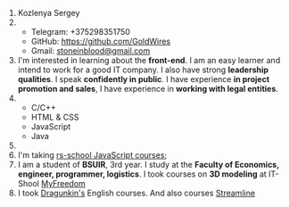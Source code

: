 1. Kozlenya Sergey
2. * Telegram: +375298351750 
   * GitHub: https://github.com/GoldWires 
   * Gmail: stoneinblood@gmail.com
3. I'm interested in learning about the **front-end**. I am an easy learner and intend to work for a good IT company. I also have strong **leadership qualities**. I speak **confidently in public**. I have experience **in project promotion and sales**, I have experience in **working with legal entities**.
4. * C/C++
   * HTML & CSS
   * JavaScript
   * Java
5.   
6. I'm taking [rs-school JavaScript courses](https://rs.school/js/);
7. I am a student of **BSUIR**, 3rd year. I study at the **Faculty of Economics, engineer, programmer, logistics**. I took courses on **3D modeling** at IT-Shool [MyFreedom](https://myfreedom.by/courses/3d) 
8. I took [Dragunkin's](https://dragunkin.by/courses/) English courses. And also courses [Streamline](https://str.by/)
